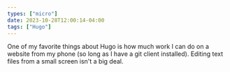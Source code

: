```yaml
---
types: ["micro"]
date: 2023-10-28T12:00:14-04:00
tags: ["Hugo"]
---
```

One of my favorite things about Hugo is how much work I can do on a website from my phone (so long as I have a git client installed). Editing text files from a small screen isn't a big deal.
